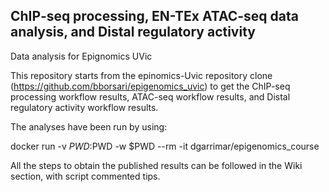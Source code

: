 ## ChIP‐seq processing, EN-TEx ATAC-seq data analysis, and Distal regulatory activity
Data analysis for Epignomics UVic

This repository starts from the epinomics-Uvic repository clone (https://github.com/bborsari/epigenomics_uvic) to get the ChIP-seq processing workflow results, ATAC-seq workflow results, and Distal regulatory activity workflow results. 

The analyses have been run by using:

  docker run -v $PWD:$PWD -w $PWD --rm -it dgarrimar/epigenomics_course

All the steps to obtain the published results can be followed in the Wiki section, with script commented tips.

